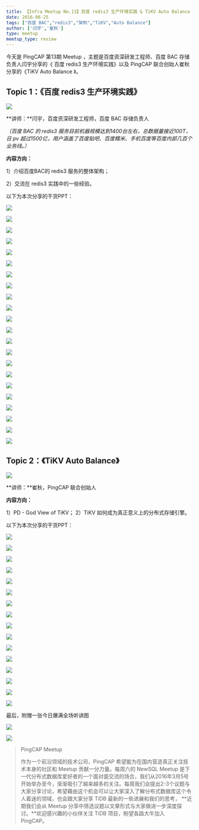 ```yaml
---
title: 【Infra Meetup No.13】百度 redis3 生产环境实践 & TiKV Auto Balance
date: 2016-06-25
tags: ["百度 BAC","redis3","架构","TiKV","Auto Balance"]
author: ['闫宇','崔秋']
type: meetup
meetup_type: review
---
```


今天是 PingCAP 第13期 Meetup ，主题是百度资深研发工程师、百度 BAC 存储负责人闫宇分享的《 百度 redis3 生产环境实践》以及 PingCAP 联合创始人崔秋分享的《TiKV Auto Balance 》。

## Topic 1：《百度 redis3 生产环境实践》

![](http://upload-images.jianshu.io/upload_images/542677-100ce9780aaea02e?imageMogr2/auto-orient/strip%7CimageView2/2/w/1240)

**讲师：**闫宇，百度资深研发工程师，百度 BAC 存储负责人

*（百度 BAC 的 redis3 服务目前机器规模达到1400台左右，总数据量接近100T，日 pv 超过1500亿，用户涵盖了百度贴吧、百度糯米、手机百度等百度内部几百个业务线。）*

**内容方向：**

1）介绍百度BAC的 redis3 服务的整体架构；

2）交流在 redis3 实践中的一些经验。

以下为本次分享的干货PPT：

![](http://upload-images.jianshu.io/upload_images/542677-71c61abc09e53599?imageMogr2/auto-orient/strip%7CimageView2/2/w/1240)

![](http://upload-images.jianshu.io/upload_images/542677-b567cbd21a2fdc6f?imageMogr2/auto-orient/strip%7CimageView2/2/w/1240)

![](http://upload-images.jianshu.io/upload_images/542677-36ef16866ac31a1b?imageMogr2/auto-orient/strip%7CimageView2/2/w/1240)

![](http://upload-images.jianshu.io/upload_images/542677-ca78becdaad2ff3b?imageMogr2/auto-orient/strip%7CimageView2/2/w/1240)

![](http://upload-images.jianshu.io/upload_images/542677-86d309a20d00c27d?imageMogr2/auto-orient/strip%7CimageView2/2/w/1240)

![](http://upload-images.jianshu.io/upload_images/542677-cb794303348131f2?imageMogr2/auto-orient/strip%7CimageView2/2/w/1240)

![](http://upload-images.jianshu.io/upload_images/542677-c4826011443db78d?imageMogr2/auto-orient/strip%7CimageView2/2/w/1240)

![](http://upload-images.jianshu.io/upload_images/542677-5d90ebdd8ad8666c?imageMogr2/auto-orient/strip%7CimageView2/2/w/1240)

![](http://upload-images.jianshu.io/upload_images/542677-9efaa2197c87c60a?imageMogr2/auto-orient/strip%7CimageView2/2/w/1240)

![](http://upload-images.jianshu.io/upload_images/542677-239ae0c85fd32d96?imageMogr2/auto-orient/strip%7CimageView2/2/w/1240)

![](http://upload-images.jianshu.io/upload_images/542677-b4904239a677b6f2?imageMogr2/auto-orient/strip%7CimageView2/2/w/1240)

![](http://upload-images.jianshu.io/upload_images/542677-01adce565d6938c7?imageMogr2/auto-orient/strip%7CimageView2/2/w/1240)

![](http://upload-images.jianshu.io/upload_images/542677-81fc44eb7d4957ba?imageMogr2/auto-orient/strip%7CimageView2/2/w/1240)

![](http://upload-images.jianshu.io/upload_images/542677-19a287c7a268cc2e?imageMogr2/auto-orient/strip%7CimageView2/2/w/1240)

![](http://upload-images.jianshu.io/upload_images/542677-00f472686bb3a375?imageMogr2/auto-orient/strip%7CimageView2/2/w/1240)

![](http://upload-images.jianshu.io/upload_images/542677-0a16d983eeec6330?imageMogr2/auto-orient/strip%7CimageView2/2/w/1240)

![](http://upload-images.jianshu.io/upload_images/542677-bea0dc6be66e9702?imageMogr2/auto-orient/strip%7CimageView2/2/w/1240)

![](http://upload-images.jianshu.io/upload_images/542677-aa62c4ddda54d857?imageMogr2/auto-orient/strip%7CimageView2/2/w/1240)

![](http://upload-images.jianshu.io/upload_images/542677-088f0aed39fc9412?imageMogr2/auto-orient/strip%7CimageView2/2/w/1240)

![](http://upload-images.jianshu.io/upload_images/542677-15cecc5f4aab7381?imageMogr2/auto-orient/strip%7CimageView2/2/w/1240)

![](http://upload-images.jianshu.io/upload_images/542677-0465a549d09a582b?imageMogr2/auto-orient/strip%7CimageView2/2/w/1240)

![](http://upload-images.jianshu.io/upload_images/542677-59eec49c06c8321d?imageMogr2/auto-orient/strip%7CimageView2/2/w/1240)

## Topic 2：《TiKV Auto Balance》

![](http://upload-images.jianshu.io/upload_images/542677-bc3557a716b2db73?imageMogr2/auto-orient/strip%7CimageView2/2/w/1240)

**讲师：**崔秋，PingCAP 联合创始人

**内容方向：**

1）PD - God View of TiKV；
2）TiKV 如何成为真正意义上的分布式存储引擎。

以下为本次分享的干货PPT：

![](http://upload-images.jianshu.io/upload_images/542677-e8441811b53dcbbd?imageMogr2/auto-orient/strip%7CimageView2/2/w/1240)

![](http://upload-images.jianshu.io/upload_images/542677-5b606c712fa40d43?imageMogr2/auto-orient/strip%7CimageView2/2/w/1240)

![](http://upload-images.jianshu.io/upload_images/542677-27fdf8af1098064c?imageMogr2/auto-orient/strip%7CimageView2/2/w/1240)

![](http://upload-images.jianshu.io/upload_images/542677-ee34a5a790d0b049?imageMogr2/auto-orient/strip%7CimageView2/2/w/1240)

![](http://upload-images.jianshu.io/upload_images/542677-a7cc5967f00dde51?imageMogr2/auto-orient/strip%7CimageView2/2/w/1240)

![](http://upload-images.jianshu.io/upload_images/542677-0d9a641e17908676?imageMogr2/auto-orient/strip%7CimageView2/2/w/1240)

![](http://upload-images.jianshu.io/upload_images/542677-b9d36900c60dc4ca?imageMogr2/auto-orient/strip%7CimageView2/2/w/1240)

![](http://upload-images.jianshu.io/upload_images/542677-734962ee7c1e03e7?imageMogr2/auto-orient/strip%7CimageView2/2/w/1240)

![](http://upload-images.jianshu.io/upload_images/542677-3506e6ee41944e0f?imageMogr2/auto-orient/strip%7CimageView2/2/w/1240)

![](http://upload-images.jianshu.io/upload_images/542677-8559af80187f8e32?imageMogr2/auto-orient/strip%7CimageView2/2/w/1240)

![](http://upload-images.jianshu.io/upload_images/542677-b003b267df414597?imageMogr2/auto-orient/strip%7CimageView2/2/w/1240)

![](http://upload-images.jianshu.io/upload_images/542677-f863da0295f6fec9?imageMogr2/auto-orient/strip%7CimageView2/2/w/1240)

![](http://upload-images.jianshu.io/upload_images/542677-d93f62d4340ed86b?imageMogr2/auto-orient/strip%7CimageView2/2/w/1240)

![](http://upload-images.jianshu.io/upload_images/542677-b9f7aaf51abc4918?imageMogr2/auto-orient/strip%7CimageView2/2/w/1240)

![](http://upload-images.jianshu.io/upload_images/542677-0ba34f358dfb8bf8?imageMogr2/auto-orient/strip%7CimageView2/2/w/1240)

![](http://upload-images.jianshu.io/upload_images/542677-7e8ecdf2bfe582df?imageMogr2/auto-orient/strip%7CimageView2/2/w/1240) 

最后，附赠一张今日爆满全场听讲图

![](http://upload-images.jianshu.io/upload_images/542677-892f2e1557933bcd?imageMogr2/auto-orient/strip%7CimageView2/2/w/1240)

![](http://upload-images.jianshu.io/upload_images/542677-68ababc3bb2bce85?imageMogr2/auto-orient/strip%7CimageView2/2/w/1240)

>PingCAP Meetup 
>
>作为一个前沿领域的技术公司，PingCAP 希望能为在国内营造真正关注技术本身的社区和 Meetup 贡献一分力量。每周六的 NewSQL Meetup 是下一代分布式数据库爱好者的一个面对面交流的场合，我们从2016年3月5号开始举办至今，渐渐吸引了越来越多的关注。每周我们会提出2-3个议题与大家分享讨论，希望藉由这个机会可以让大家深入了解分布式数据库这个令人着迷的领域，也会跟大家分享 TiDB 最新的一些进展和我们的思考， **近期我们会从 Meetup 分享中筛选议题以文章形式与大家做进一步深度探讨。**欢迎感兴趣的小伙伴关注 TiDB 项目，盼望各路大牛加入 PingCAP。
